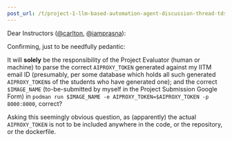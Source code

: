 ```yaml
---
post_url: /t/project-1-llm-based-automation-agent-discussion-thread-tds-jan-2025/164277/149
---
```

Dear Instructors ([@carlton](/u/carlton), [@iamprasna](/u/iamprasna)):

Confirming, just to be needfully pedantic:

It will **solely** be the responsibility of the Project Evaluator (human or machine) to parse the correct `AIPROXY_TOKEN` generated against my IITM email ID (presumably, per some database which holds all such generated `AIPROXY_TOKEN`s of the students who have generated one); and the correct `$IMAGE_NAME` (to-be-submitted by myself in the Project Submission Google Form) in `podman run $IMAGE_NAME -e AIPROXY_TOKEN=$AIPROXY_TOKEN -p 8000:8000`, correct?

Asking this seemingly obvious question, as (apparently) the actual `AIPROXY_TOKEN` is not to be included anywhere in the code, or the repository, or the dockerfile.